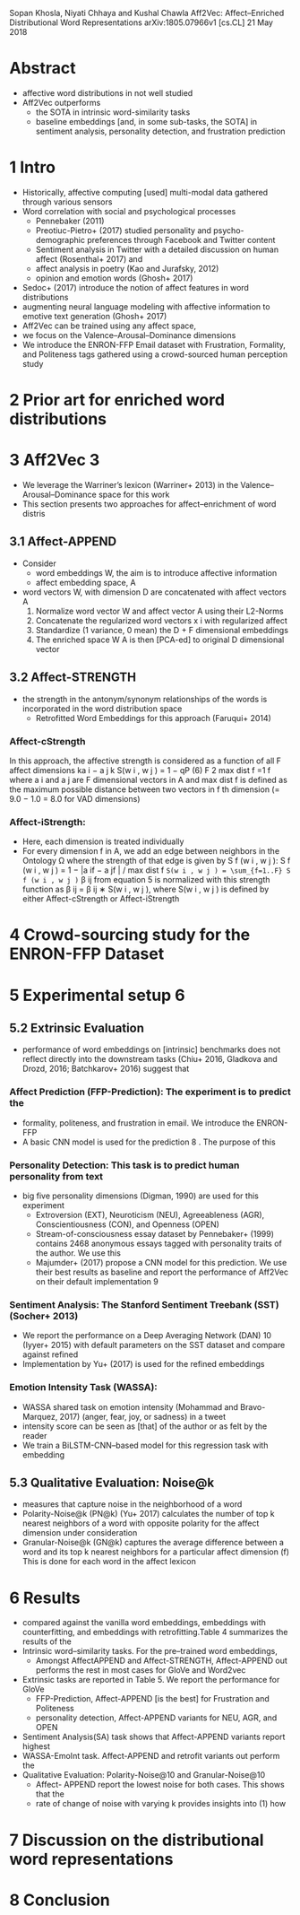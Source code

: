 Sopan Khosla, Niyati Chhaya and Kushal Chawla
Aff2Vec: Affect–Enriched Distributional Word Representations
arXiv:1805.07966v1 [cs.CL] 21 May 2018

# Abstract

* affective word distributions in not well studied
* Aff2Vec outperforms
  * the SOTA in intrinsic word-similarity tasks
  * baseline embeddings [and, in some sub-tasks, the SOTA]
    in sentiment analysis, personality detection, and frustration prediction

# 1 Intro

* Historically, affective computing [used] multi-modal data gathered through
  various sensors
* Word correlation with social and psychological processes
  * Pennebaker (2011)
  * Preotiuc-Pietro+ (2017) studied personality and psycho-demographic
    preferences through Facebook and Twitter content
  * Sentiment analysis in Twitter with a detailed discussion on human affect
    (Rosenthal+ 2017) and
  * affect analysis in poetry (Kao and Jurafsky, 2012)
  * opinion and emotion words (Ghosh+ 2017)
* Sedoc+ (2017) introduce the notion of affect features in word distributions
* augmenting neural language modeling with affective information to
  emotive text generation (Ghosh+ 2017)
* Aff2Vec can be trained using any affect space,
* we focus on the Valence–Arousal–Dominance dimensions
* We introduce the ENRON-FFP Email dataset with Frustration, Formality, and
  Politeness tags gathered using a crowd-sourced human perception study

# 2 Prior art for enriched word distributions

# 3 Aff2Vec 3

* We leverage the Warriner’s lexicon (Warriner+ 2013) in the
  Valence–Arousal–Dominance space for this work
* This section presents two approaches for affect–enrichment of word distris

## 3.1 Affect-APPEND

* Consider
  * word embeddings W, the aim is to introduce affective information
  * affect embedding space, A
* word vectors W, with dimension D are concatenated with affect vectors A
  1. Normalize word vector W and affect vector A using their L2-Norms
  2. Concatenate the regularized word vectors x i with regularized affect
  3. Standardize (1 variance, 0 mean) the D + F dimensional embeddings
  4. The enriched space W A is then [PCA-ed] to original D dimensional vector

## 3.2 Affect-STRENGTH

* the strength in the antonym/synonym relationships of the words is
  incorporated in the word distribution space
  * Retrofitted Word Embeddings for this approach (Faruqui+ 2014)

### Affect-cStrength

In this approach, the affective strength is considered as a function of all F
affect dimensions ka i − a j k S(w i , w j ) = 1 − qP (6) F 2 max dist f =1 f
where
  a i and a j are F dimensional vectors in A and
  max dist f is defined as the maximum possible distance between two vectors in
  f th dimension (= 9.0 − 1.0 = 8.0 for VAD dimensions)

### Affect-iStrength:

* Here, each dimension is treated individually
* For every dimension f in A, we add an edge between neighbors in the Ontology Ω
  where the strength of that edge is given by S f (w i , w j ):
  S f (w i , w j ) = 1 − |a if − a jf | / max dist f
  `S(w i , w j ) = \sum_{f=1..F} S f (w i , w j )`
  β ij from equation 5 is normalized with this strength function as
  β ij = β ij ∗ S(w i , w j ),
  where S(w i , w j ) is defined by either Affect-cStrength or Affect-iStrength

# 4 Crowd-sourcing study for the ENRON-FFP Dataset

# 5 Experimental setup 6

## 5.2 Extrinsic Evaluation

* performance of word embeddings on [intrinsic] benchmarks does not reflect
  directly into the downstream tasks
  (Chiu+ 2016, Gladkova and Drozd, 2016; Batchkarov+ 2016) suggest that

### Affect Prediction (FFP-Prediction): The experiment is to predict the

* formality, politeness, and frustration in email. We introduce the ENRON-FFP
* A basic CNN model is used for the prediction 8 . The purpose of this

### Personality Detection: This task is to predict human personality from text

* big five personality dimensions (Digman, 1990) are used for this experiment
  * Extroversion (EXT), Neuroticism (NEU), Agreeableness (AGR),
    Conscientiousness (CON), and Openness (OPEN)
  * Stream-of-consciousness essay dataset by Pennebaker+ (1999) contains 2468
    anonymous essays tagged with personality traits of the author. We use this
  * Majumder+ (2017) propose a CNN model for this prediction. We use their best
    results as baseline and report the performance of Aff2Vec on their default
    implementation 9

### Sentiment Analysis: The Stanford Sentiment Treebank (SST) (Socher+ 2013)

* We report the performance on a Deep Averaging Network (DAN) 10 (Iyyer+ 2015)
  with default parameters on the SST dataset and compare against refined
* Implementation by Yu+ (2017) is used for the refined embeddings

### Emotion Intensity Task (WASSA):

* WASSA shared task on emotion intensity (Mohammad and Bravo-Marquez, 2017)
  (anger, fear, joy, or sadness) in a tweet
* intensity score can be seen as [that] of the author or as felt by the reader
* We train a BiLSTM-CNN–based model for this regression task with embedding

## 5.3 Qualitative Evaluation: Noise@k

* measures that capture noise in the neighborhood of a word
* Polarity-Noise@k (PN@k) (Yu+ 2017) calculates the number of top k nearest
  neighbors of a word with opposite polarity for the affect dimension under
  consideration
* Granular-Noise@k (GN@k) captures the average difference between a word and
  its top k nearest neighbors for a particular affect dimension (f)
  This is done for each word in the affect lexicon

# 6 Results

* compared against the vanilla word embeddings, embeddings with counterfitting,
  and embeddings with retrofitting.Table 4 summarizes the results of the
* Intrinsic word–similarity tasks. For the pre–trained word embeddings,
  * Amongst AffectAPPEND and Affect-STRENGTH, Affect-APPEND out performs the
    rest in most cases for GloVe and Word2vec
* Extrinsic tasks are reported in Table 5. We report the performance for GloVe
  * FFP-Prediction, Affect-APPEND [is the best] for Frustration and Politeness
  * personality detection, Affect-APPEND variants for NEU, AGR, and OPEN
* Sentiment Analysis(SA) task shows that Affect-APPEND variants report highest
* WASSA-EmoInt task.  Affect-APPEND and retrofit variants out perform the
* Qualitative Evaluation: Polarity-Noise@10 and Granular-Noise@10
  * Affect- APPEND report the lowest noise for both cases. This shows that the
  * rate of change of noise with varying k provides insights into (1) how

# 7 Discussion on the distributional word representations

# 8 Conclusion
